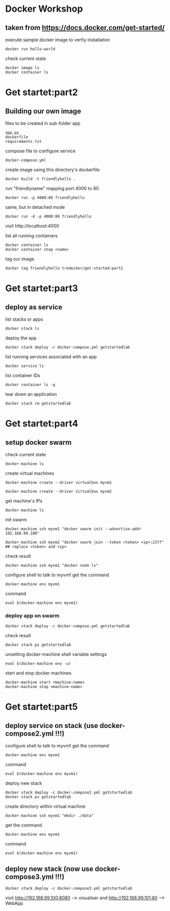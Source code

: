# Docker Workshop
## taken from https://docs.docker.com/get-started/



execute sample docker image to verfiy installation
	
	docker run hello-world
	
check current state
	
	docker image ls
	docker container ls

# Get startet:part2 
## Building our own image

files to be created in sub-folder app

	app.py
	dockerfile
	requirements.txt

compose file to configure service
	
	docker-compose.yml

create image using this directory's dockerfile
	
	docker build -t friendlyhello .

run "friendlyname" mapping port 4000 to 80
	
	docker run -p 4000:80 friendlyhello

same, but in detached mode
	
	docker run -d -p 4000:80 friendlyhello         

visit http://localhost:4000

list all running containers
	
	docker container ls
	docker container stop <name>

tag our image
	
	docker tag friendlyhello tredecker/get-started:part2  


# Get startet:part3
## deploy as service

list stacks or apps
	
	docker stack ls                                            

deploy the app
	
	docker stack deploy -c docker-compose.yml getstartedlab

list running services associated with an app
	
	docker service ls

list container IDs

	docker container ls -q                                      

tear down an application

	docker stack rm getstartedlab                             

# Get startet:part4
## setup docker swarm

check current state
	
	docker-machine ls

create virtual machines
	
	docker-machine create --driver virtualbox myvm1

	docker-machine create --driver virtualbox myvm2

get machine's IPs
	
	docker-machine ls

init swarm
	
	docker-machine ssh myvm1 "docker swarm init --advertise-addr 192.168.99.100"

	docker-machine ssh myvm2 "docker swarm join --token <token> <ip>:2377" ## replace <token> and <ip>

check result
	
	docker-machine ssh myvm1 "docker node ls"

configure shell to talk to myvm1
get the command
	
	docker-machine env myvm1
command
	
	eval $(docker-machine env myvm1)

### deploy app on swarm
	
	docker stack deploy -c docker-compose.yml getstartedlab

check result
	
	docker stack ps getstartedlab

unsetting docker-machine shell variable settings
	
	eval $(docker-machine env -u)

start and stop docker machines
	
	docker-machine start <machine-name>
	docker-machine stop <machine-name>

# Get startet:part5
## deploy service on stack (use docker-compose2.yml !!!)

configure shell to talk to myvm1
get the command
	
	docker-machine env myvm1
command
	
	eval $(docker-machine env myvm1)

deploy new stack
	
	docker stack deploy -c docker-compose2.yml getstartedlab
	docker stack ps getstartedlab

create directory within virtual machine
	
	docker-machine ssh myvm1 "mkdir ./data"

get the command
	
	docker-machine env myvm1
command
	
	eval $(docker-machine env myvm1)

## deploy new stack (now use docker-compose3.yml !!!)
	
	docker stack deploy -c docker-compose3.yml getstartedlab

visit http://192.168.99.100:8080 --> visualiser
and http://192.168.99.101:80   --> WebApp
